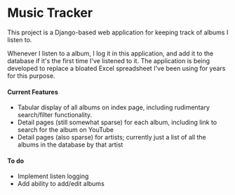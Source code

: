 # Music Tracker

This project is a Django-based web application for keeping track of albums I
listen to.

Whenever I listen to a album, I log it in this application, and add it to the
database if it's the first time I've listened to it. The application is being
developed to replace a bloated Excel spreadsheet I've been using for years for
this purpose.

#### Current Features
* Tabular display of all albums on index page, including rudimentary
  search/filter functionality.
* Detail pages (still somewhat sparse) for each album, including link to search
  for the album on YouTube
* Detail pages (also sparse) for artists; currently just a list of all the
  albums in the database by that artist

#### To do
* Implement listen logging
* Add ability to add/edit albums
